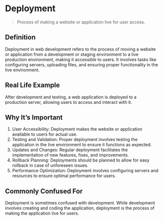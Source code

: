 # Deployment
>Process of making a website or application live for user access.

## Definition

Deployment in web development refers to the process of moving a website or application from a development or staging environment to a live production environment, making it accessible to users. It involves tasks like configuring servers, uploading files, and ensuring proper functionality in the live environment.

## Real Life Example

After development and testing, a web application is deployed to a production server, allowing users to access and interact with it.

## Why It’s Important

1. User Accessibility: Deployment makes the website or application available to users for actual use.
2. Testing and Validation: Proper deployment involves testing the application in the live environment to ensure it functions as expected.
3. Updates and Changes: Regular deployment facilitates the implementation of new features, fixes, and improvements.
4. Rollback Planning: Deployments should be planned to allow for easy rollback in case of unforeseen issues.
5. Performance Optimization: Deployment involves configuring servers and resources to ensure optimal performance for users.

## Commonly Confused For

Deployment is sometimes confused with development. While development involves creating and coding the application, deployment is the process of making the application live for users.